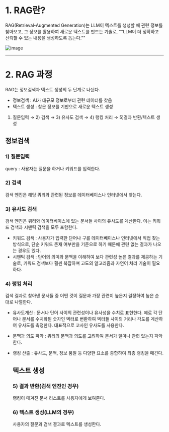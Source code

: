 # 1.  RAG란?

RAG(Retrieval-Augmented Generation)는 LLM이 텍스트를 생성할 때 관련 정보를 찾아보고, 그 정보를 활용하여 새로운 텍스트를 만드는 기술로, ""LLM이 더 정확하고 신뢰할 수 있는 내용을 생성하도록 돕는다.""

![image](https://github.com/user-attachments/assets/3e340969-47ec-4aad-9d98-80c64f2b6dde)

---

# 2. RAG 과정

RAG는 정보검색과 텍스트 생성의 두 단계로 나뉜다. 

- 정보검색 : AI가 대규모 정보로부터 관련 데이터를 찾음
- 텍스트 생성 : 찾은 정보를 기반으로 새로운 텍스트 생성

1) 질문입력 → 2) 검색 → 3) 유사도 검색 → 4) 랭킹 처리 → 5)결과 반환/텍스트 생성

## 정보검색

### 1) 질문입력 

query : 사용자는 질문을 하거나 키워드를 입력한다. 

### 2) 검색

검색 엔진은 해당 쿼리와 관련된 정보를 데이터베이스나 인터넷에서 찾는다. 

### 3) 유사도 검색

검색 엔진은 쿼리와 데이터베이스에 있는 문서들 사이의 유사도를 계산한다. 이는 키워드 검색과 시맨틱 검색을 모두 포함한다. 

- 키워드 검색 : 사용자가 입력한 단어나 구를 데이터베이스나 인터넷에서 직접 찾는 방식으로, 단순 키워드 존재 여부만을 기준으로 하기 때문에 관련 없는 결과가 나오는 경우도 있다. 
- 시맨틱 검색 : 단어의 의미와 문맥을 이해하여 보다 관련성 높은 결과를 제공하는 기술로, 키워드 검색보다 훨씬 복잡하며 고도의 알고리즘과 자연어 처리 기술이 필요하다.

### 4) 랭킹 처리

검색 결과로 찾아낸 문서들 중 어떤 것이 질문과 가장 관련이 높은지 결정하여 높은 순 대로 나열한다. 

- 유사도계산 : 문서나 단어 사이의 관련성이나 유사성을 수치로 표현한다. 예로 각 단어나 문서를 수치화된 숫자인 벡터로 변환하여 벡터들 사이의 거리나 각도를 계산하여 유사도를 측정한다. 대표적으로 코사인 유사도를 사용한다.
- 문맥과 의도 파악 : 쿼리의 문맥과 의도를 고려하여 문서가 얼마나 관련 있는지 파악한다. 
- 랭킹 산출 : 유사도, 문맥, 정보 품질 등 다양한 요소를 종합하여 최종 랭킹을 매긴다.

  ## 텍스트 생성

  ### 5) 결과 반환(검색 엔진인 경우)

  랭킹이 매겨진 문서 리스트를 사용자에게 보여준다.

  ### 6) 텍스트 생성(LLM의 경우)

  사용자의 질문과 검색 결과로 텍스트를 생성한다. 

